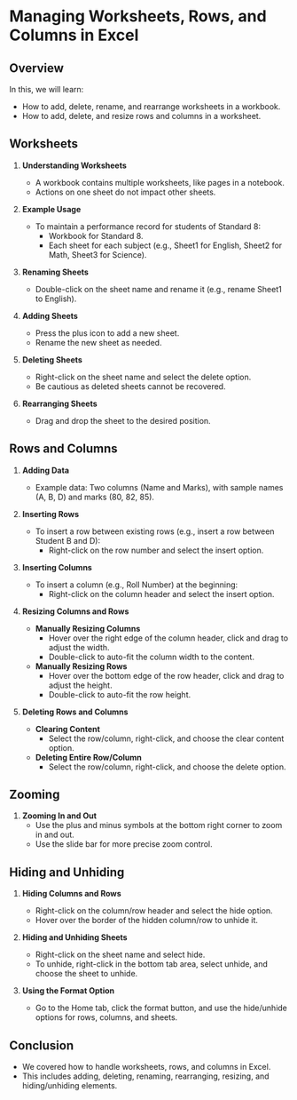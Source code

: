 # Managing Worksheets, Rows, and Columns in Excel

## Overview
In this, we will learn:
- How to add, delete, rename, and rearrange worksheets in a workbook.
- How to add, delete, and resize rows and columns in a worksheet.

## Worksheets
1. **Understanding Worksheets**
    - A workbook contains multiple worksheets, like pages in a notebook.
    - Actions on one sheet do not impact other sheets.

2. **Example Usage**
    - To maintain a performance record for students of Standard 8:
        - Workbook for Standard 8.
        - Each sheet for each subject (e.g., Sheet1 for English, Sheet2 for Math, Sheet3 for Science).

3. **Renaming Sheets**
    - Double-click on the sheet name and rename it (e.g., rename Sheet1 to English).

4. **Adding Sheets**
    - Press the plus icon to add a new sheet.
    - Rename the new sheet as needed.

5. **Deleting Sheets**
    - Right-click on the sheet name and select the delete option.
    - Be cautious as deleted sheets cannot be recovered.

6. **Rearranging Sheets**
    - Drag and drop the sheet to the desired position.

## Rows and Columns
1. **Adding Data**
    - Example data: Two columns (Name and Marks), with sample names (A, B, D) and marks (80, 82, 85).

2. **Inserting Rows**
    - To insert a row between existing rows (e.g., insert a row between Student B and D):
        - Right-click on the row number and select the insert option.

3. **Inserting Columns**
    - To insert a column (e.g., Roll Number) at the beginning:
        - Right-click on the column header and select the insert option.

4. **Resizing Columns and Rows**
    - **Manually Resizing Columns**
        - Hover over the right edge of the column header, click and drag to adjust the width.
        - Double-click to auto-fit the column width to the content.
    - **Manually Resizing Rows**
        - Hover over the bottom edge of the row header, click and drag to adjust the height.
        - Double-click to auto-fit the row height.

5. **Deleting Rows and Columns**
    - **Clearing Content**
        - Select the row/column, right-click, and choose the clear content option.
    - **Deleting Entire Row/Column**
        - Select the row/column, right-click, and choose the delete option.

## Zooming
1. **Zooming In and Out**
    - Use the plus and minus symbols at the bottom right corner to zoom in and out.
    - Use the slide bar for more precise zoom control.

## Hiding and Unhiding
1. **Hiding Columns and Rows**
    - Right-click on the column/row header and select the hide option.
    - Hover over the border of the hidden column/row to unhide it.

2. **Hiding and Unhiding Sheets**
    - Right-click on the sheet name and select hide.
    - To unhide, right-click in the bottom tab area, select unhide, and choose the sheet to unhide.

3. **Using the Format Option**
    - Go to the Home tab, click the format button, and use the hide/unhide options for rows, columns, and sheets.

## Conclusion
- We covered how to handle worksheets, rows, and columns in Excel.
- This includes adding, deleting, renaming, rearranging, resizing, and hiding/unhiding elements.

